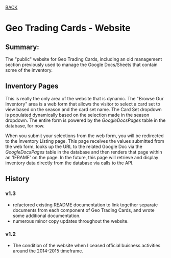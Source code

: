 [BACK](../README.md)

# Geo Trading Cards - Website

## Summary:
The "public" website for Geo Trading Cards, including an old management section previously used to manage the Google Docs/Sheets that contain some of the inventory.

## Inventory Pages
This is really the only area of the website that is dynamic. The "Browse Our Inventory" area is a web form that allows the visitor to select a card set to view based on the season and the card set name. The Card Set dropdown is populated dynamically based on the selection made in the season dropdown. The entire form is powered by the *GoogleDocsPages* table in the database, for now.

When you submit your selections from the web form, you will be redirected to the Inventory Listing page. This page receives the values submitted from the web form, looks up the URL to the related Google Doc via the *GoogleDocsPages* table in the database and then renders that page within an 'IFRAME' on the page. In the future, this page will retrieve and display inventory data directly from the database via calls to the API.

## History

### v1.3
- refactored existing README documentation to link together separate documents from each component of Geo Trading Cards, and wrote some additional documentation.
- numerous minor copy updates throughout the website.

### v1.2
- The condition of the website when I ceased official buisness activities around the 2014-2015 timeframe.